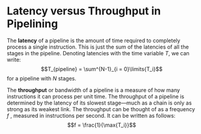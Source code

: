 # Latency versus Throughput in Pipelining

The **latency** of a pipeline is the amount of time required to completely process a single instruction. This is just the sum of the latencies of all the stages in the pipeline. Denoting latencies with the time variable $T$, we can write:
$$T_{pipeline} = \sum^{N-1}_{i = 0}\limits{T_i}$$
for a pipeline with $N$ stages.

The **throughput** or bandwidth of a pipeline is a measure of how many instructions
it can process per unit time. The throughput of a pipeline is determined
by the latency of its slowest stage—much as a chain is only as strong as its
weakest link. The throughput can be thought of as a frequency $f$ , measured
in instructions per second. It can be written as follows:
$$f = \frac{1}{\max{T_i}}$$